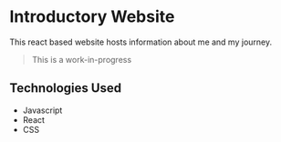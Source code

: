 # Introductory Website  
This react based website hosts information about me and my journey. 
> This is a work-in-progress  

## Technologies Used
- Javascript
- React
- CSS  
